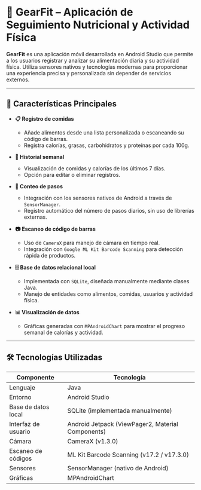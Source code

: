 # 🥗 GearFit – Aplicación de Seguimiento Nutricional y Actividad Física

**GearFit** es una aplicación móvil desarrollada en Android Studio que permite a los usuarios registrar y analizar su alimentación diaria y su actividad física. Utiliza sensores nativos y tecnologías modernas para proporcionar una experiencia precisa y personalizada sin depender de servicios externos.

---

## 🚀 Características Principales

- **📋 Registro de comidas**
  - Añade alimentos desde una lista personalizada o escaneando su código de barras.
  - Registra calorías, grasas, carbohidratos y proteínas por cada 100g.
  
- **📆 Historial semanal**
  - Visualización de comidas y calorías de los últimos 7 días.
  - Opción para editar o eliminar registros.

- **🚶 Conteo de pasos**
  - Integración con los sensores nativos de Android a través de `SensorManager`.
  - Registro automático del número de pasos diarios, sin uso de librerías externas.

- **📷 Escaneo de código de barras**
  - Uso de `CameraX` para manejo de cámara en tiempo real.
  - Integración con `Google ML Kit Barcode Scanning` para detección rápida de productos.

- **🗄️ Base de datos relacional local**
  - Implementada con `SQLite`, diseñada manualmente mediante clases Java.
  - Manejo de entidades como alimentos, comidas, usuarios y actividad física.

- **📊 Visualización de datos**
  - Gráficas generadas con `MPAndroidChart` para mostrar el progreso semanal de calorías y actividad.

---

## 🛠️ Tecnologías Utilizadas

| Componente            | Tecnología                              |
|----------------------|------------------------------------------|
| Lenguaje             | Java                                     |
| Entorno              | Android Studio                           |
| Base de datos local  | SQLite (implementada manualmente)        |
| Interfaz de usuario  | Android Jetpack (ViewPager2, Material Components) |
| Cámara               | CameraX (v1.3.0)                          |
| Escaneo de códigos   | ML Kit Barcode Scanning (v17.2 / v17.3.0)|
| Sensores             | SensorManager (nativo de Android)        |
| Gráficas             | MPAndroidChart                           |
